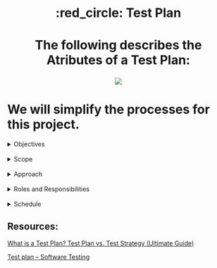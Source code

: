 <a name="top"></a>

<h1 align="center">
:red_circle: Test Plan
<br/>

<h1 align="center" >The following describes the Atributes of a Test Plan:

###

<p align="center">
<img src="https://media.geeksforgeeks.org/wp-content/uploads/20230131183520/Test-plan-components.png"/>
</a>

# We will simplify the processes for this project.

<details>
  <summary>Objectives</summary>

#### Define what the testing team aims to achieve. The objectives should also cover various aspects of the software: functionality, performance, usability, security, and compatibility. Usually functionality is the most important factor, but it does not mean that we should ignore other aspects.

#### It describes the aim of the test plan, whatever the good process and procedure they are going to follow to give quality software to customers. The overall objective of the test is to find as many defects as possible and to make software bug-free. The test objective must be broken into components and sub-components. In every component following activities should be performed.

- Automate all steps sequentially within a single test case.
- Implement the Page Object Model (POM) Design Pattern.
- Make great use of resources and have great reusability

</details>
<br/>

<details>
  <summary>Scope</summary>

#### Scope is the extent and boundaries of the testing activities that will be performed. Scope is developed from the objectives, and in several cases teams can even exclude the areas that will not be covered to optimize resource allocation

#### It consists of information that needs to be tested concerning an application.

- Implement web test automation for a clothing store.

</details>
<br/>

<details>
  <summary>Approach</summary>

#### Test approach is a high-level overview of how the testing will be conducted, including the types of tests that will be executed and the testing methodology that will be followed. This section also covers the testing techniques, tools, and success metrics.

#### The approach of testing different software is different. It deals with the flow of applications for future reference. It has two aspects:

- E2E Tests will be executed.
- Testing Methodologies following the Best Practices Documentation for cypress.io.
- Tools: cypress.io, mochawesome.
- Success metrics: Have a successfull run with no erros nor flakiness, generate a report and a video of each new run.

</details>
<br/>

<details>
  <summary>Roles and Responsibilities</summary>

#### This section is where we assign tasks to the right person with the right expertise. We can always go one step further and describe the communication channels and protocols that will be used to facilitate collaboration and communication among the testing members.

#### All the responsibilities and role of every member of a particular testing team has to be recorded.

- Me (Caio Consoli) will be responsable for the development and maintainability of this project regarding QA Automation.

</details>
<br/>

<details>
  <summary>Schedule</summary>

#### The project timeline may depend on whether the team chose manual or automation testing. Manual testing may work for small-scale, simple testing projects, but for large-scale projects with highly repetitive test cases, teams must adopt automation testing to speed up testing, increase test coverage, reduce human errors, and ensure test reliability.

#### Under this, it will record the start and end date of every testing-related activity. For Example, writing the test case date and ending the test case date.

- The project was done on the 2 and 3 of March 2024.
- The deadline for this project is on Monday (3/4) @ noon (12 pm).

</details>

## Resources:

[What is a Test Plan? Test Plan vs. Test Strategy (Ultimate Guide)](https://katalon.com/resources-center/blog/test-plan)

[Test plan – Software Testing](https://www.geeksforgeeks.org/test-plan-software-testing/)
